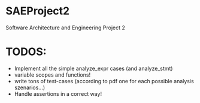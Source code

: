 # SAEProject2
Software Architecture and Engineering Project 2

TODOS:
======
- Implement all the simple analyze_expr cases (and analyze_stmt)
- variable scopes and functions!
- write tons of test-cases (according to pdf one for each possible analysis szenarios...)
- Handle assertions in a correct way!
